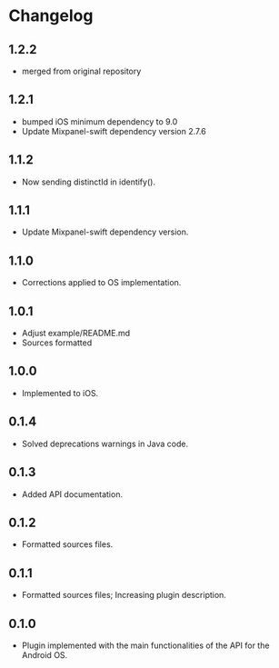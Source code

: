 # Changelog

## 1.2.2

* merged from original repository

## 1.2.1

* bumped iOS minimum dependency to 9.0
* Update Mixpanel-swift dependency version 2.7.6

## 1.1.2

* Now sending distinctId in identify().

## 1.1.1

* Update Mixpanel-swift dependency version.

## 1.1.0

* Corrections applied to OS implementation.

## 1.0.1

* Adjust example/README.md
* Sources formatted

## 1.0.0

* Implemented to iOS.

## 0.1.4

* Solved deprecations warnings in Java code.

## 0.1.3

* Added API documentation.

## 0.1.2

* Formatted sources files.

## 0.1.1

* Formatted sources files; Increasing plugin description.

## 0.1.0

* Plugin implemented with the main functionalities of the API for the Android OS.
